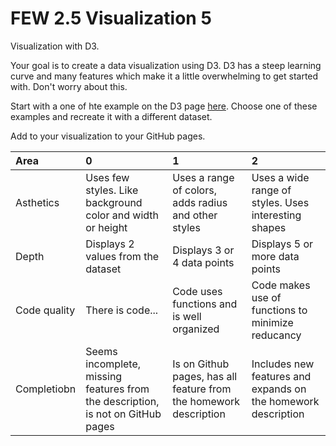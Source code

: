 # FEW 2.5 Visualization 5

Visualization with D3. 

Your goal is to create a data visualization using D3. D3 has a steep learning curve and many features which make it a little overwhelming to get started with. Don't worry about this. 

Start with a one of hte example on the D3 page [here](https://github.com/d3/d3/wiki/Gallery). Choose one of these examples and recreate it with a different dataset. 

Add to your visualization to your GitHub pages.

| Area         | 0                 |               1 |               2  |
|:-------------|:------------------|:----------------|:-----------------|
| Asthetics    | Uses few styles. Like background color and width or height | Uses a range of colors, adds radius and other styles | Uses a wide range of styles. Uses interesting shapes| 
| Depth        | Displays 2 values from the dataset | Displays 3 or 4 data points | Displays 5 or more data points |
| Code quality | There is code... | Code uses functions and is well organized | Code makes use of functions to minimize reducancy |
| Completiobn  | Seems incomplete, missing features from the description, is not on GitHub pages | Is on Github pages, has all feature from the homework description | Includes new features and expands on the homework description | 
